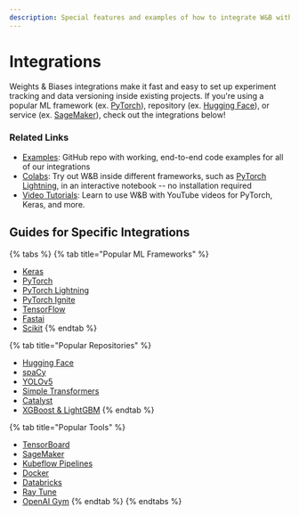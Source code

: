 ```yaml
---
description: Special features and examples of how to integrate W&B with other popular tools
---
```


# Integrations

Weights & Biases integrations make it fast and easy to set up experiment tracking and data versioning inside existing projects. If you're using a popular ML framework (ex. [PyTorch](pytorch.md)), repository (ex. [Hugging Face](huggingface.md)), or service (ex. [SageMaker](other/sagemaker.md)), check out the integrations below!

### Related Links

* [Examples](https://github.com/wandb/examples): GitHub repo with working, end-to-end code examples for all of our integrations
* [Colabs](https://github.com/wandb/examples/tree/master/colabs): Try out W\&B inside different frameworks, such as [PyTorch Lightning](http://wandb.me/lit-colab), in an interactive notebook -- no installation required
* [Video Tutorials](https://www.youtube.com/playlist?list=PLD80i8An1OEGajeVo15ohAQYF1Ttle0lk): Learn to use W\&B with YouTube videos for PyTorch, Keras, and more.

## Guides for Specific Integrations

{% tabs %}
{% tab title="Popular ML Frameworks" %}
* [Keras](keras.md)
* [PyTorch](pytorch.md)
* [PyTorch Lightning](lightning.md)
* [PyTorch Ignite](other/ignite.md)
* [TensorFlow](tensorflow.md)
* [Fastai](fastai/)
* [Scikit](scikit.md)
{% endtab %}

{% tab title="Popular Repositories" %}
* [Hugging Face](huggingface.md)
* [spaCy](spacy.md)
* [YOLOv5](yolov5.md)
* [Simple Transformers](other/simpletransformers.md)
* [Catalyst](other/catalyst.md)
* [XGBoost & LightGBM](boosting.md)
{% endtab %}

{% tab title="Popular Tools" %}
* [TensorBoard](tensorboard.md)
* [SageMaker](other/sagemaker.md)
* [Kubeflow Pipelines](other/kubeflow-pipelines-kfp.md)
* [Docker](other/docker.md)
* [Databricks](other/databricks.md)
* [Ray Tune](other/ray-tune.md)
* [OpenAI Gym](other/openai-gym.md)
{% endtab %}
{% endtabs %}
